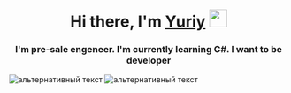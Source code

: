 <h1 align="center">Hi there, I'm <a href="https://daniilshat.ru/" target="_blank">Yuriy</a> 
<img src="https://github.com/blackcater/blackcater/raw/main/images/Hi.gif" height="32"/></h1>
<h3 align="center">I'm pre-sale engeneer. I'm currently learning C#. I want to be developer</h3>
<img src="https://github-readme-stats.vercel.app/api/?username=jyrki096&count_private=true&theme=tokyonight&showicons=true" alt="альтернативный текст">
<img src="https://github-readme-stats.vercel.app/api/top-langs/?username=jyrki096&langs_count=5&theme=tokyonight" alt="альтернативный текст">
